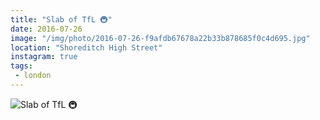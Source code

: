 ```yaml
---
title: "Slab of TfL 🚇"
date: 2016-07-26
image: "/img/photo/2016-07-26-f9afdb67678a22b33b878685f0c4d695.jpg"
location: "Shoreditch High Street"
instagram: true
tags:
 - london
---
```


![Slab of TfL 🚇](/img/photo/2016-07-26-f9afdb67678a22b33b878685f0c4d695.jpg)

